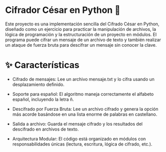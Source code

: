 # Cifrador César en Python 🔐
Este proyecto es una implementación sencilla del Cifrado César en Python, diseñado como un ejercicio para practicar la manipulación de archivos, la lógica de programación y la estructuración de un proyecto en módulos. El programa puede cifrar un mensaje de un archivo de texto y también realizar un ataque de fuerza bruta para descifrar un mensaje sin conocer la clave.

# ✨ Características
* Cifrado de mensajes: Lee un archivo mensaje.txt y lo cifra usando un desplazamiento definido.

* Soporte para español: El algoritmo maneja correctamente el alfabeto español, incluyendo la letra ñ.

* Descifrado por Fuerza Bruta: Lee un archivo cifrado y genera la opción más acorde basándose en una lista enorme de palabras en castellano.

* Salida a archivo: Guarda el mensaje cifrado y los resultados del descifrado en archivos de texto.

* Arquitectura Modular: El código está organizado en módulos con responsabilidades únicas (lectura, escritura, lógica de cifrado, etc.).
